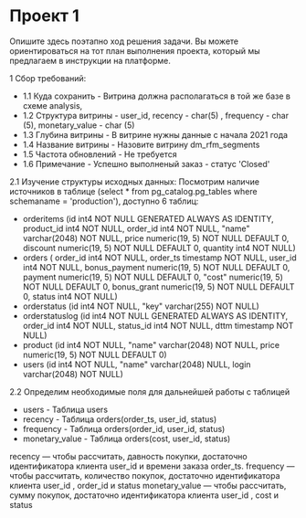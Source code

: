 # Проект 1
Опишите здесь поэтапно ход решения задачи. Вы можете ориентироваться на тот план выполнения проекта, который мы предлагаем в инструкции на платформе.

1 Сбор требований:
 - 1.1 Куда сохранить - Витрина должна располагаться в той же базе в схеме analysis,
 - 1.2 Структура витрины - user_id, recency - char(5) , frequency - char (5), monetary_value - char (5)
 - 1.3 Глубина витрины - В витрине нужны данные с начала 2021 года
 - 1.4 Название витрины - Назовите витрину dm_rfm_segments
 - 1.5 Частота обновлений - Не требуется
 - 1.6 Примечание - Успешно выполненый заказ - статус 'Closed'
 
2.1 Изучение структуры исходных данных: Посмотрим наличие источников в таблице (select * from pg_catalog.pg_tables where schemaname = 'production'), доступно 6 таблиц:
 - orderitems (id int4 NOT NULL GENERATED ALWAYS AS IDENTITY, product_id int4 NOT NULL, order_id int4 NOT NULL, "name" varchar(2048) NOT NULL, price numeric(19, 5) NOT NULL DEFAULT 0, discount numeric(19, 5) NOT NULL DEFAULT 0, quantity int4 NOT NULL)
 - orders (	order_id int4 NOT NULL, order_ts timestamp NOT NULL, user_id int4 NOT NULL, bonus_payment numeric(19, 5) NOT NULL DEFAULT 0, payment numeric(19, 5) NOT NULL DEFAULT 0, "cost" numeric(19, 5) NOT NULL DEFAULT 0, bonus_grant numeric(19, 5) NOT NULL DEFAULT 0, status int4 NOT NULL)
 - orderstatus (id int4 NOT NULL, "key" varchar(255) NOT NULL)
 - orderstatuslog (id int4 NOT NULL GENERATED ALWAYS AS IDENTITY, order_id int4 NOT NULL, status_id int4 NOT NULL, dttm timestamp NOT NULL)
 - product (id int4 NOT NULL, 	"name" varchar(2048) NOT NULL, price numeric(19, 5) NOT NULL DEFAULT 0)
 - users (id int4 NOT NULL, "name" varchar(2048) NULL, login varchar(2048) NOT NULL)

2.2 Определим необходимые поля для дальнейшей работы с таблицей
- users - Таблица users
- recency - Таблица orders(order_ts, user_id, status) 
- frequency - Таблица orders(order_id, user_id, status)
- monetary_value - Таблица orders(cost, user_id, status)

recency — чтобы рассчитать, давность покупки, достаточно идентификатора клиента user_id и времени заказа order_ts.
frequency — чтобы рассчитать, количество покупок, достаточно идентификатора клиента user_id , order_id и status
monetary_value — чтобы рассчитать, сумму покупок, достаточно идентификатора клиента user_id , cost и status
